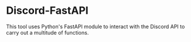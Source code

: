 # Discord-FastAPI
This tool uses Python's FastAPI module to interact with the Discord API to carry out a multitude of functions.
